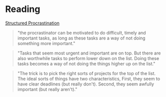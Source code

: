 # Reading

[Structured Procrastination](http://www.structuredprocrastination.com/)

> "the procrastinator can be motivated to do difficult, timely and important tasks, as long as these tasks are a way of not doing something more important."

> "Tasks that seem most urgent and important are on top. But there are also worthwhile tasks to perform lower down on the list. Doing these tasks becomes a way of not doing the things higher up on the list."

> "The trick is to pick the right sorts of projects for the top of the list. The ideal sorts of things have two characteristics, First, they seem to have clear deadlines (but really don't). Second, they seem awfully important (but really aren't)."